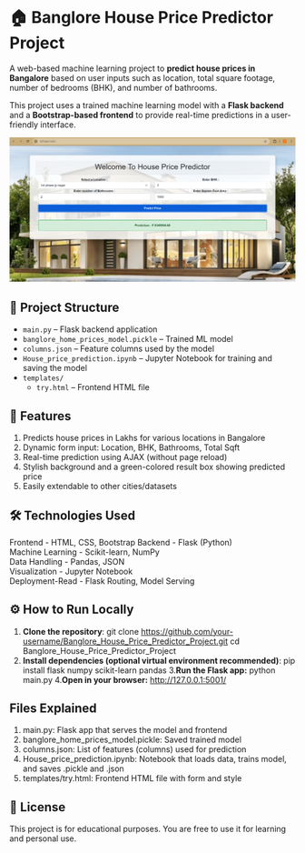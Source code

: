 # 🏠 Banglore House Price Predictor Project

A web-based machine learning project to **predict house prices in Bangalore** based on user inputs such as location, total square footage, number of bedrooms (BHK), and number of bathrooms.

This project uses a trained machine learning model with a **Flask backend** and a **Bootstrap-based frontend** to provide real-time predictions in a user-friendly interface.

![App Screenshot](House_Price_predictor_image.png)

## 📂 Project Structure

- `main.py` – Flask backend application  
- `banglore_home_prices_model.pickle` – Trained ML model  
- `columns.json` – Feature columns used by the model  
- `House_price_prediction.ipynb` – Jupyter Notebook for training and saving the model  
- `templates/`  
   - `try.html` – Frontend HTML file

## 🚀 Features

1. Predicts house prices in Lakhs for various locations in Bangalore
2. Dynamic form input: Location, BHK, Bathrooms, Total Sqft
3. Real-time prediction using AJAX (without page reload)
4. Stylish background and a green-colored result box showing predicted price
5. Easily extendable to other cities/datasets

## 🛠️ Technologies Used

Frontend - HTML, CSS, Bootstrap 
Backend - Flask (Python)       
Machine Learning - Scikit-learn, NumPy  
Data Handling - Pandas, JSON         
Visualization - Jupyter Notebook     
Deployment-Read - Flask Routing, Model Serving 

## ⚙️ How to Run Locally

1. **Clone the repository**:
   git clone https://github.com/your-username/Banglore_House_Price_Predictor_Project.git
   cd Banglore_House_Price_Predictor_Project
2. **Install dependencies (optional virtual environment recommended)**:
   pip install flask numpy scikit-learn pandas
3.**Run the Flask app:**
   python main.py
4.**Open in your browser:**
   http://127.0.0.1:5001/

##  Files Explained

1. main.py: Flask app that serves the model and frontend
2. banglore_home_prices_model.pickle: Saved trained model
3. columns.json: List of features (columns) used for prediction
4. House_price_prediction.ipynb: Notebook that loads data, trains model, and saves .pickle and .json
5. templates/try.html: Frontend HTML file with form and style

## 📄 License

This project is for educational purposes. You are free to use it for learning and personal use.

